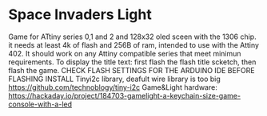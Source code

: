 # Space Invaders Light
Game for ATtiny series 0,1 and 2 and 128x32 oled sceen with the 1306 chip. it needs at least 4k of flash and 256B of ram, intended to use with the 
Attiny 402. 
It should work on any Attiny compatible series that meet minimun requirements.
To display the title text: first flash the flash title scketch, then flash the game.
CHECK FLASH SETTINGS FOR THE ARDUINO IDE BEFORE FLASHING
INSTALL Tinyi2c library, deafult wire library is too big https://github.com/technoblogy/tiny-i2c
Game&Light hardware:
https://hackaday.io/project/184703-gamelight-a-keychain-size-game-console-with-a-led

